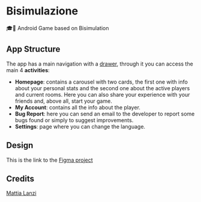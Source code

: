 # Bisimulazione
🎓📱 Android Game based on Bisimulation

## App Structure
The app has a main navigation with a [drawer](https://material.io/components/navigation-drawer), through it you can access the main 4 **activities**:
- **Homepage**: contains a carousel with two cards, the first one with info about your personal stats and the second one about the active players and current rooms. Here you can also share your experience with your friends and, above all, start your game.
- **My Account**: contains all the info about the player.
- **Bug Report**: here you can send an email to the developer to report some bugs found or simply to suggest improvements.
- **Settings**: page where you can change the language.

## Design
This is the link to the [Figma project](https://www.figma.com/file/VApO74PvcCn7NCQf630j0i/Bisimulazione?node-id=0%3A1)

## Credits

[Mattia Lanzi](https://github.com/TiaLanzi)
